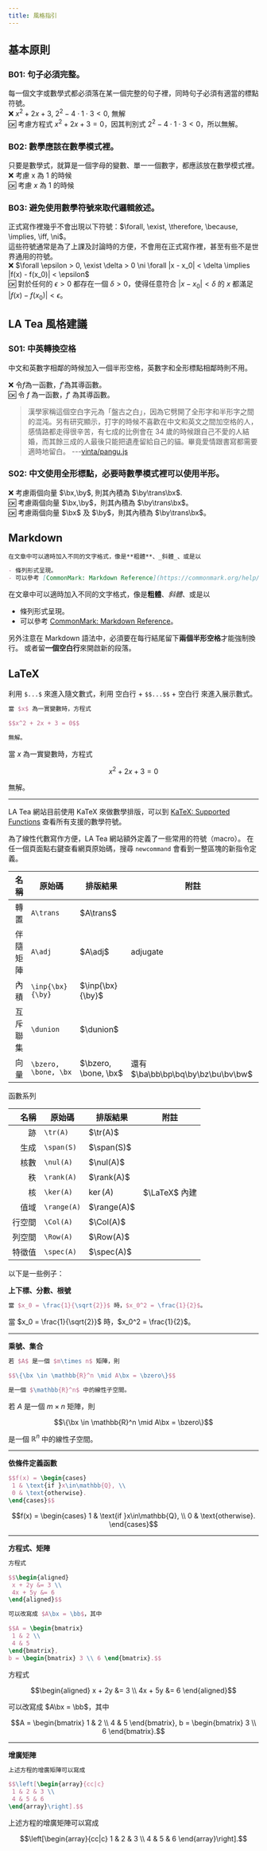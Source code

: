 ```yaml
---
title: 風格指引
---
```


## 基本原則

### B01: 句子必須完整。

每一個文字或數學式都必須落在某一個完整的句子裡，同時句子必須有適當的標點符號。  
:x: $x^2 + 2x + 3$, $2^2 - 4 \cdot 1 \cdot 3 < 0$, 無解  
:ok: 考慮方程式 $x^2 + 2x + 3 = 0$，因其判別式 $2^2 - 4 \cdot 1 \cdot 3 < 0$，所以無解。  

### B02: 數學應該在數學模式裡。

只要是數學式，就算是一個字母的變數、單一一個數字，都應該放在數學模式裡。  
:x:  考慮 x 為 1 的時候  
:ok: 考慮 $x$ 為 $1$ 的時候  

### B03: 避免使用數學符號來取代邏輯敘述。

正式寫作裡幾乎不會出現以下符號：$\forall, \exist, \therefore, \because, \implies, \iff, \ni$。  
這些符號通常是為了上課及討論時的方便，不會用在正式寫作裡，甚至有些不是世界通用的符號。  
:x:  $\forall  \epsilon > 0, \exist \delta > 0 \ni \forall |x - x_0| < \delta \implies |f(x) - f(x_0)| < \epsilon$  
:ok: 對於任何的 $\epsilon > 0$ 都存在一個 $\delta > 0$，使得任意符合 $|x - x_0| < \delta$ 的 $x$ 都滿足 $|f(x) - f(x_0)| < \epsilon$。  

## LA Tea 風格建議

### S01: 中英轉換空格

中文和英數字相鄰的時候加入一個半形空格，英數字和全形標點相鄰時則不用。

:x: 令$f$為一函數，$f'$為其導函數。  
:ok: 令 $f$ 為一函數，$f'$ 為其導函數。

> 漢學家稱這個空白字元為「盤古之白」，因為它劈開了全形字和半形字之間的混沌。另有研究顯示，打字的時候不喜歡在中文和英文之間加空格的人，感情路都走得很辛苦，有七成的比例會在 34 歲的時候跟自己不愛的人結婚，而其餘三成的人最後只能把遺產留給自己的貓。畢竟愛情跟書寫都需要適時地留白。 ---[vinta/pangu.js](https://github.com/vinta/pangu.js)

### S02: 中文使用全形標點，必要時數學模式裡可以使用半形。

:x: 考慮兩個向量 $\bx,\by$, 則其內積為 $\by\trans\bx$.  
:ok: 考慮兩個向量 $\bx,\by$，則其內積為 $\by\trans\bx$。  
:ok: 考慮兩個向量 $\bx$ 及 $\by$，則其內積為 $\by\trans\bx$。  


## Markdown

```md
在文章中可以適時加入不同的文字格式，像是**粗體**、_斜體_、或是以

- 條列形式呈現。
- 可以參考 [CommonMark: Markdown Reference](https://commonmark.org/help/)。
```

在文章中可以適時加入不同的文字格式，像是**粗體**、_斜體_、或是以

- 條列形式呈現。
- 可以參考 [CommonMark: Markdown Reference](https://commonmark.org/help/)。

另外注意在 Markdown 語法中，必須要在每行結尾留下**兩個半形空格**才能強制換行。
或者留**一個空白行**來開啟新的段落。


## LaTeX

利用 `$...$` 來進入隨文數式，利用 空白行 + `$$...$$` + 空白行 來進入展示數式。

```latex
當 $x$ 為一實變數時，方程式

$$x^2 + 2x + 3 = 0$$

無解。
```

當 $x$ 為一實變數時，方程式

$$x^2 + 2x + 3 = 0$$

無解。

---

LA Tea 網站目前使用 KaTeX 來做數學排版，可以到 [KaTeX: Supported Functions](https://katex.org/docs/supported.html) 查看所有支援的數學符號。

為了線性代數寫作方便，LA Tea 網站額外定義了一些常用的符號（macro）。
在任一個頁面點右鍵查看網頁原始碼，搜尋 `newcommand` 會看到一整區塊的新指令定義。  

| 名稱 | 原始碼 | 排版結果 | 附註 |
|---:|---|---|---|
| 轉置 | `A\trans` | $A\trans$ | |
| 伴隨矩陣 | `A\adj` | $A\adj$ | adjugate |
| 內積 | `\inp{\bx}{\by}` | $\inp{\bx}{\by}$ | |
| 互斥聯集 | `\dunion` | $\dunion$ | |
| 向量 | `\bzero, \bone, \bx` | $\bzero, \bone, \bx$ | 還有 $\ba\bb\bp\bq\by\bz\bu\bv\bw$ |

函數系列

| 名稱 | 原始碼 | 排版結果 | 附註 |
|---:|---|---|---|
| 跡 | `\tr(A)` | $\tr(A)$ | |
| 生成 | `\span(S)` | $\span(S)$ | |
| 核數 | `\nul(A)` | $\nul(A)$ | |
| 秩 | `\rank(A)` | $\rank(A)$ | |
| 核 | `\ker(A)` | $\ker(A)$ | $\LaTeX$ 內建|
| 值域 | `\range(A)` | $\range(A)$ | |
| 行空間 | `\Col(A)` | $\Col(A)$ | |
| 列空間 | `\Row(A)` | $\Row(A)$ | |
| 特徵值 | `\spec(A)` | $\spec(A)$ | |

以下是一些例子：

**上下標、分數、根號**

```latex
當 $x_0 = \frac{1}{\sqrt{2}}$ 時，$x_0^2 = \frac{1}{2}$。
```

當 $x_0 = \frac{1}{\sqrt{2}}$ 時，$x_0^2 = \frac{1}{2}$。

---

**乘號、集合**

```latex
若 $A$ 是一個 $m\times n$ 矩陣，則

$$\{\bx \in \mathbb{R}^n \mid A\bx = \bzero\}$$

是一個 $\mathbb{R}^n$ 中的線性子空間。
```

若 $A$ 是一個 $m\times n$ 矩陣，則

$$\{\bx \in \mathbb{R}^n \mid A\bx = \bzero\}$$

是一個 $\mathbb{R}^n$ 中的線性子空間。

---

**依條件定義函數**

```latex
$$f(x) = \begin{cases}
 1 & \text{if }x\in\mathbb{Q}, \\
 0 & \text{otherwise}.
\end{cases}$$
```

$$f(x) = \begin{cases}
 1 & \text{if }x\in\mathbb{Q}, \\
 0 & \text{otherwise}.
\end{cases}$$

---

**方程式、矩陣**

```latex
方程式

$$\begin{aligned}
 x + 2y &= 3 \\
 4x + 5y &= 6
\end{aligned}$$

可以改寫成 $A\bx = \bb$，其中

$$A = \begin{bmatrix}
 1 & 2 \\
 4 & 5
\end{bmatrix},
b = \begin{bmatrix} 3 \\ 6 \end{bmatrix}.$$
```

方程式

$$\begin{aligned}
 x + 2y &= 3 \\
 4x + 5y &= 6
\end{aligned}$$

可以改寫成 $A\bx = \bb$，其中

$$A = \begin{bmatrix}
 1 & 2 \\
 4 & 5
\end{bmatrix},
b = \begin{bmatrix} 3 \\ 6 \end{bmatrix}.$$

---

**增廣矩陣**

```latex
上述方程的增廣矩陣可以寫成

$$\left[\begin{array}{cc|c}
 1 & 2 & 3 \\
 4 & 5 & 6
\end{array}\right].$$
```

上述方程的增廣矩陣可以寫成

$$\left[\begin{array}{cc|c}
 1 & 2 & 3 \\
 4 & 5 & 6
\end{array}\right].$$








